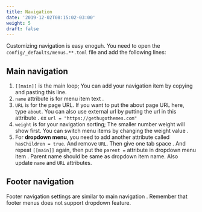 ```yaml
---
title: Navigation
date: '2019-12-02T08:15:02-03:00'
weight: 5
draft: false
---
```


Customizing navigation is easy enoguh. You need to open the `config/_defaults/menus.**.toml` file and add the following lines:

Main navigation
---------------

1. `[[main]]` is the main loop; You can add your navigation item by copying and pasting this line.
2. `name` attribute is for menu item text .
3. `URL` is for the page URL. If you want to put the about page URL here, type `about`. You can also use external url by putting the url in this attribute . ex `url = "https://gethugothemes.com"`
4. `weight` is for your navigation sorting; The smaller number weight will show first. You can switch menu items by changing the weight value .
5. For **dropdown menu**, you need to add another attribute called `hasChildren = true`. And remove `URL`. Then give one tab space . And repeat `[[main]]` again, then put the `parent =` attribute in dropdown menu item . Parent name should be same as dropdown item name. Also update `name` and `URL` attributes.


Footer navigation
-----------------
Footer navigation settings are similar to main navigation . Remember that footer menus does not support dropdown feature.
